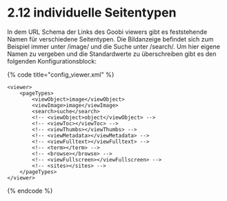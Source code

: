 # 2.12 individuelle Seitentypen

In dem URL Schema der Links des Goobi viewers gibt es feststehende Namen für verschiedene Seitentypen. Die Bildanzeige befindet sich zum Beispiel immer unter /image/ und die Suche unter /search/. Um hier eigene Namen zu vergeben und die Standardwerte zu überschreiben gibt es den folgenden Konfigurationsblock:

{% code title="config\_viewer.xml" %}
```markup
<viewer>
    <pageTypes>
        <viewObject>image</viewObject>
        <viewImage>image</viewImage>
        <search>suche</search>
        <!-- <viewObject>object</viewObject> -->
        <!-- <viewToc></viewToc> -->
        <!-- <viewThumbs></viewThumbs> -->
        <!-- <viewMetadata></viewMetadata> -->
        <!-- <viewFulltext></viewFulltext> -->
        <!-- <term></term> -->
        <!-- <browse></browse> -->
        <!-- <viewFullscreen></viewFullscreen> -->
        <!-- <sites></sites> -->
    </pageTypes>
</viewer>
```
{% endcode %}



